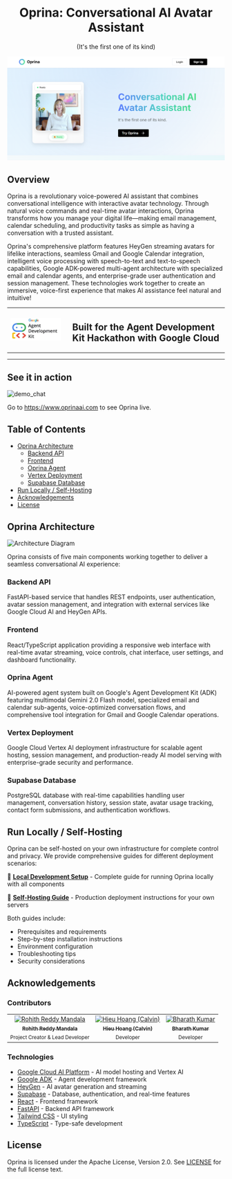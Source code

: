 <div align="Center">

# Oprina: Conversational AI Avatar Assistant

(It's the first one of its kind)

</div>

![Oprina Screenshot](docs/images/Homescreen.png)


## Overview

Oprina is a revolutionary voice-powered AI assistant that combines conversational intelligence with interactive avatar technology. Through natural voice commands and real-time avatar interactions, Oprina transforms how you manage your digital life—making email management, calendar scheduling, and productivity tasks as simple as having a conversation with a trusted assistant.

Oprina's comprehensive platform features HeyGen streaming avatars for lifelike interactions, seamless Gmail and Google Calendar integration, intelligent voice processing with speech-to-text and text-to-speech capabilities, Google ADK-powered multi-agent architecture with specialized email and calendar agents, and enterprise-grade user authentication and session management. These technologies work together to create an immersive, voice-first experience that makes AI assistance feel natural and intuitive!


<div align="center">
<table border="0">
<tr>
<td>
<img src="docs/images/adk_logo.png" alt="Google Agent Development Kit" width="300"/>
</td>
<td style="vertical-align: middle; padding-left: 20px;">
<h2><strong>Built for the Agent Development Kit Hackathon with Google Cloud</strong></h2>
</td>
</tr>
</table>
</div>
</div>

***

## See it in action

![demo_chat](https://github.com/khoj-ai/khoj/blob/master/documentation/assets/img/quadratic_equation_khoj_web.gif?raw=true)

Go to https://www.oprinaai.com to see Oprina live.

## Table of Contents

- [Oprina Architecture](#oprina-architecture)
  - [Backend API](#backend-api)
  - [Frontend](#frontend)
  - [Oprina Agent](#oprina-agent)
  - [Vertex Deployment](#vertex-deployment)
  - [Supabase Database](#supabase-database)
- [Run Locally / Self-Hosting](#run-locally--self-hosting)
- [Acknowledgements](#acknowledgements)
- [License](#license)

## Oprina Architecture

![Architecture Diagram](docs/images/architecture.png)

Oprina consists of five main components working together to deliver a seamless conversational AI experience:

### Backend API
FastAPI-based service that handles REST endpoints, user authentication, avatar session management, and integration with external services like Google Cloud AI and HeyGen APIs.

### Frontend
React/TypeScript application providing a responsive web interface with real-time avatar streaming, voice controls, chat interface, user settings, and dashboard functionality.

### Oprina Agent
AI-powered agent system built on Google's Agent Development Kit (ADK) featuring multimodal Gemini 2.0 Flash model, specialized email and calendar sub-agents, voice-optimized conversation flows, and comprehensive tool integration for Gmail and Google Calendar operations.

### Vertex Deployment
Google Cloud Vertex AI deployment infrastructure for scalable agent hosting, session management, and production-ready AI model serving with enterprise-grade security and performance.

### Supabase Database
PostgreSQL database with real-time capabilities handling user management, conversation history, session state, avatar usage tracking, contact form submissions, and authentication workflows.

## Run Locally / Self-Hosting

Oprina can be self-hosted on your own infrastructure for complete control and privacy. We provide comprehensive guides for different deployment scenarios:

📖 **[Local Development Setup](docs/local-setup.md)** - Complete guide for running Oprina locally with all components

🚀 **[Self-Hosting Guide](docs/self-hosting.md)** - Production deployment instructions for your own servers

Both guides include:
- Prerequisites and requirements
- Step-by-step installation instructions
- Environment configuration
- Troubleshooting tips
- Security considerations

## Acknowledgements

### Contributors

<table>
<tr>
    <td align="center">
        <a href="https://github.com/rohith4444">
            <img src="https://github.com/rohith4444.png" width="100px;" alt="Rohith Reddy Mandala"/>
            <br />
            <sub><b>Rohith Reddy Mandala</b></sub>
        </a>
        <br />
        <sub>Project Creator & Lead Developer</sub>
    </td>
    <td align="center">
        <a href="https://github.com/calvinhoang203">
            <img src="https://github.com/calvinhoang203.png" width="100px;" alt="Hieu Hoang (Calvin)"/>
            <br />
            <sub><b>Hieu Hoang (Calvin)</b></sub>
        </a>
        <br />
        <sub>Developer</sub>
    </td>
    <td align="center">
        <a href="https://github.com/abharathkumarr">
            <img src="https://github.com/abharathkumarr.png" width="100px;" alt="Bharath Kumar"/>
            <br />
            <sub><b>Bharath Kumar</b></sub>
        </a>
        <br />
        <sub>Developer</sub>
    </td>
</tr>
</table>

### Technologies
- [Google Cloud AI Platform](https://cloud.google.com/ai-platform) - AI model hosting and Vertex AI
- [Google ADK](https://cloud.google.com/agent-development-kit) - Agent development framework
- [HeyGen](https://heygen.com/) - AI avatar generation and streaming
- [Supabase](https://supabase.com/) - Database, authentication, and real-time features
- [React](https://reactjs.org/) - Frontend framework
- [FastAPI](https://fastapi.tiangolo.com/) - Backend API framework
- [Tailwind CSS](https://tailwindcss.com/) - UI styling
- [TypeScript](https://www.typescriptlang.org/) - Type-safe development

## License

Oprina is licensed under the Apache License, Version 2.0. See [LICENSE](./LICENSE) for the full license text.
